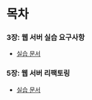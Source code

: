 # 목차
### 3장: 웹 서버 실습 요구사항
- [실습 문서](https://github.com/nahowo/JWP_practice/blob/main/docs/chapter3.md)

### 5장: 웹 서버 리팩토링
- [실습 문서](https://github.com/nahowo/JWP_practice/blob/main/docs/chapter5.md)